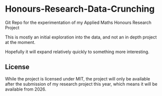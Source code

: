 # Honours-Research-Data-Crunching
Git Repo for the experimentation of my Applied Maths Honours Research Project

This is mostly an initial exploration into the data, and not an in depth project at the
moment.

Hopefully it will expand relatively quickly to something more interesting.


## License
While the project is licensed under MIT, the project will only be available after the 
submission of my research project this year, which means it will be available from 2026.

